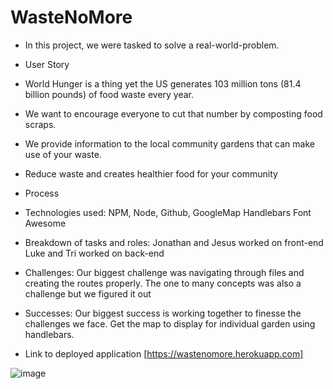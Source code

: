 # WasteNoMore

- In this project, we were tasked to solve a real-world-problem. 

- User Story	
- World Hunger is a thing yet the US generates 103 million tons (81.4 billion pounds) of food waste every year.
- We want to encourage everyone to cut that number by composting food scraps.
- We provide information to the local community gardens that can make use of your waste.
- Reduce waste and creates healthier food for your community

- Process

- Technologies used:
NPM, Node, Github, 
GoogleMap
Handlebars
Font Awesome

- Breakdown of tasks and roles:
Jonathan and Jesus worked on front-end
Luke and Tri worked on back-end 

- Challenges:
Our biggest challenge was navigating through files and creating the routes properly. The one to many concepts was also a challenge but we figured it out

- Successes:
Our biggest success is working together to finesse the challenges we face. 
Get the map to display for individual garden using handlebars.


- Link to deployed application [https://wastenomore.herokuapp.com]

![image](https://user-images.githubusercontent.com/84144642/135945635-cd3da9c8-d6e5-4c6c-b94a-2017efa2de9d.png)

